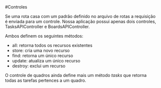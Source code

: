 
#Controles

Se uma rota casa com um padrão definido no arquivo de rotas a requisição é enviada para um controle.
Nossa aplicação possui apenas dois controles, TasksAPIController e BoardsAPIController.

Ambos definem os seguintes métodos:

- all: retorna todos os recursos existentes
- store: cria uma novo recurso
- find: retorna um único recurso
- update: atualiza um único recurso
- destroy: exclui um recurso

O controle de quadros ainda define mais um método *tasks*  que retorna todas as tarefas pertences a um quadro.
